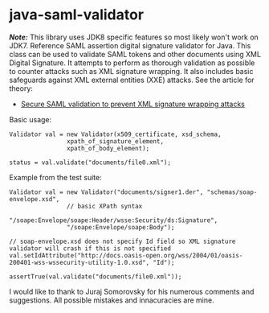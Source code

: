 java-saml-validator
===================
***Note:*** This library uses JDK8 specific features so most likely won't work on JDK7.
Reference SAML assertion digital signature validator for Java. This class can be used to validate SAML tokens
and other documents using XML Digital Signature. It attempts to perform as thorough validation
as possible to counter attacks such as XML signature wrapping. It also includes basic safeguards against
 XML external entities (XXE) attacks. See the article for theory:

* [Secure SAML validation to prevent XML signature wrapping attacks](http://ipsec.pl/kryptografia/2013/secure-saml-validation-prevent-xml-signature-wrapping-attacks.html)

Basic usage:

    Validator val = new Validator(x509_certificate, xsd_schema,
                    xpath_of_signature_element,
                    xpath_of_body_element);

    status = val.validate("documents/file0.xml");

Example from the test suite:

    Validator val = new Validator("documents/signer1.der", "schemas/soap-envelope.xsd",
                    // basic XPath syntax
                    "/soape:Envelope/soape:Header/wsse:Security/ds:Signature",
                    "/soape:Envelope/soape:Body");

    // soap-envelope.xsd does not specify Id field so XML signature validator will crash if this is not specified
    val.setIdAttribute("http://docs.oasis-open.org/wss/2004/01/oasis-200401-wss-wssecurity-utility-1.0.xsd", "Id");

    assertTrue(val.validate("documents/file0.xml"));

I would like to thank to Juraj Somorovsky for his numerous comments and suggestions. All possible mistakes and innacuracies are mine.
